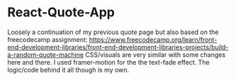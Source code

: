 # React-Quote-App

Loosely a continuation of my previous quote page but also based on the freecodecamp assignment: https://www.freecodecamp.org/learn/front-end-development-libraries/front-end-development-libraries-projects/build-a-random-quote-machine
CSS/visuals are very similar with some changes here and there. I used framer-motion for the the text-fade effect. The logic/code behind it all though is my own.
